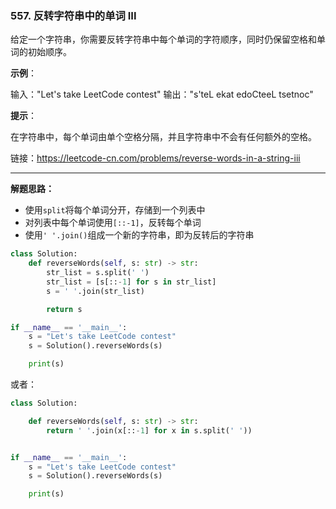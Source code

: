 ### 557. 反转字符串中的单词 III

给定一个字符串，你需要反转字符串中每个单词的字符顺序，同时仍保留空格和单词的初始顺序。

**示例**：

输入："Let's take LeetCode contest"
输出："s'teL ekat edoCteeL tsetnoc"

**提示**：

在字符串中，每个单词由单个空格分隔，并且字符串中不会有任何额外的空格。

链接：https://leetcode-cn.com/problems/reverse-words-in-a-string-iii

---

**解题思路：**

* 使用`split`将每个单词分开，存储到一个列表中
* 对列表中每个单词使用`[::-1]`，反转每个单词
* 使用`' '.join()`组成一个新的字符串，即为反转后的字符串

```python
class Solution:
    def reverseWords(self, s: str) -> str:
        str_list = s.split(' ')
        str_list = [s[::-1] for s in str_list]
        s = ' '.join(str_list)

        return s

if __name__ == '__main__':
    s = "Let's take LeetCode contest"
    s = Solution().reverseWords(s)

    print(s)
```

或者：

```python
class Solution:

    def reverseWords(self, s: str) -> str:
        return ' '.join(x[::-1] for x in s.split(' '))


if __name__ == '__main__':
    s = "Let's take LeetCode contest"
    s = Solution().reverseWords(s)

    print(s)
```

